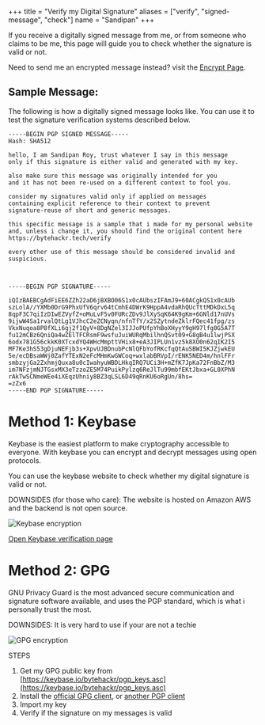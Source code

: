 +++
title = "Verify my Digital Signature"
aliases = ["verify", "signed-message", "check"]
  name = "Sandipan"
+++

If you receive a digitally signed message from me, or from someone who claims to be me, this page will guide you to check whether the signature is valid or not.

Need to send me an encrypted message instead? visit the [Encrypt Page](../encrypt/).

## Sample Message:

The following is how a digitally signed message looks like. You can use it to test the signature verification systems described below.


```
-----BEGIN PGP SIGNED MESSAGE-----
Hash: SHA512

hello, I am Sandipan Roy, trust whatever I say in this message
only if this signature is either valid and generated with my key.

also make sure this message was originally intended for you
and it has not been re-used on a different context to fool you.

consider my signatures valid only if applied on messages
containing explicit reference to their context to prevent
signature-reuse of short and generic messages.

this specific message is a sample that i made for my personal website
and, unless i change it, you should find the original content here
https://bytehackr.tech/verify

every other use of this message should be considered invalid and suspicious.



-----BEGIN PGP SIGNATURE-----

iQIzBAEBCgAdFiEE6ZZh22aD6jBXBO06S1x0cAUbszIFAmJ9+60ACgkQS1x0cAUb
szLolA//YXMb0DrG9PhxUfV6qrv64tCmhE4DWrK9HppA4vdaRhQUcTttMDkDxL5q
8qpF3C7qiIzDIwEZVyfZ+oMuLvF5v0FURcZDv9JlXySqK64K9gKm+6GNld17nUVs
9ijwW4Sa1rvalQtLg1VJhcC2eZCNyqn/nfnTfY/x2SZytndeZklrFQec41fpg/zs
VkxNuqoa8P8fXLi6gj2f1QyV+8DgNZel3IJJoPUfpYhBoXHyyY9gH97lfg0G5A7T
fu12mCBz6QniQa4wZElTFCRsmF9wsfuJuiWURqMbilhnQSvt09+G8gB4u1lwjPSX
6odx781G56ckkK0XTcxdYQ4WHcMmpttVHix8+eA3JIPLUn1vz5k8XO0n62qIK2I5
MF7Ke3hS53gDjuNEFjb3s+XpvUJBDnubPcNlQFbYofRKcfqQtAuSBWI5KJZjwkEU
5e/ecDBsaWWj0ZafYTExN2eFcMHmKwGWCoq+wxlabBRVpI/rENK5NED4m/hnlFFr
smbzyjGa2ZxhmjQuxa8u0cIwahyuWBDLHkqIRQ7UCi3H+mZfK7JpKa72FnBbZ/M3
im7NFzjmNJTGsxMX3eTzzoZE5M74PuikPylzq6ReJlTu99mbfEKtJbxa+GL0XPhN
rAkTwSCNmeWEe4iXEqzUhniy8BZ3qLSL6D49qRnKU6oRgUn/8hs=
=zZx6
-----END PGP SIGNATURE-----

```

# Method 1: Keybase
Keybase is the easiest platform to make cryptography accessible to everyone.
With keybase you can encrypt and decrypt messages using open protocols.

You can use the keybase website to check whether my digital signature is valid or not.

DOWNSIDES (for those who care): The website is hosted on Amazon AWS and the backend is not open source.

![Keybase encryption](../img/keybase-signature.jpg)

[Open Keybase verification page](https://keybase.io/verify#bytehackr)


# Method 2: GPG
GNU Privacy Guard is the most advanced secure communication and signature software available, and uses the PGP standard, which is what i personally trust the most.

DOWNSIDES: It is very hard to use if your are not a techie

![GPG encryption](../img/gpg-signature.jpg)

STEPS

1. Get my GPG public key from [https://keybase.io/bytehackr/pgp_keys.asc](https://keybase.io/bytehackr/pgp_keys.asc)
2. Install the [official GPG client](https://gnupg.org/), or [another PGP client](https://www.openpgp.org/software/)
3. Import my key
4. Verify if the signature on my messages is valid
